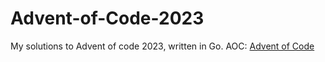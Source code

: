 # Advent-of-Code-2023
My solutions to Advent of code 2023, written in Go.
AOC: [Advent of Code](https://adventofcode.com/)
